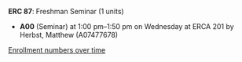 **ERC 87**: Freshman Seminar (1 units)

- **A00** (Seminar) at 1:00 pm–1:50 pm on Wednesday at ERCA 201 by Herbst, Matthew (A07477678)

[Enrollment numbers over time](./ERC87.tsv)
